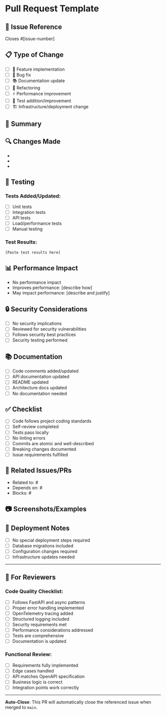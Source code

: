 # Pull Request Template

## 🎯 Issue Reference
Closes #[issue-number]

## 📋 Type of Change
<!-- Mark the relevant option with an "x" -->
- [ ] 🚀 Feature implementation
- [ ] 🐛 Bug fix
- [ ] 📚 Documentation update
- [ ] 🔧 Refactoring
- [ ] ⚡ Performance improvement
- [ ] 🧪 Test addition/improvement
- [ ] 🏗️ Infrastructure/deployment change

## 📝 Summary
<!-- Provide a clear, concise summary of the changes -->

## 🔍 Changes Made
<!-- List the specific changes made in this PR -->
- 
- 
- 

## 🧪 Testing
<!-- Describe the testing performed -->
### Tests Added/Updated:
- [ ] Unit tests
- [ ] Integration tests
- [ ] API tests
- [ ] Load/performance tests
- [ ] Manual testing

### Test Results:
<!-- Include test output or link to test results -->
```
[Paste test results here]
```

## 📊 Performance Impact
<!-- If applicable, describe any performance implications -->
- No performance impact
- Improves performance: [describe how]
- May impact performance: [describe and justify]

## 🔒 Security Considerations
<!-- Address any security implications -->
- [ ] No security implications
- [ ] Reviewed for security vulnerabilities
- [ ] Follows security best practices
- [ ] Security testing performed

## 📚 Documentation
<!-- Documentation updates made -->
- [ ] Code comments added/updated
- [ ] API documentation updated
- [ ] README updated
- [ ] Architecture docs updated
- [ ] No documentation needed

## ✅ Checklist
<!-- Verify all items before submitting -->
- [ ] Code follows project coding standards
- [ ] Self-review completed
- [ ] Tests pass locally
- [ ] No linting errors
- [ ] Commits are atomic and well-described
- [ ] Breaking changes documented
- [ ] Issue requirements fulfilled

## 🔗 Related Issues/PRs
<!-- Link any related issues or PRs -->
- Related to: #
- Depends on: #
- Blocks: #

## 📷 Screenshots/Examples
<!-- If applicable, add screenshots or code examples -->

## 🚀 Deployment Notes
<!-- Any special deployment considerations -->
- [ ] No special deployment steps required
- [ ] Database migrations included
- [ ] Configuration changes required
- [ ] Infrastructure updates needed

---

## 🤖 For Reviewers

### Code Quality Checklist:
- [ ] Follows FastAPI and async patterns
- [ ] Proper error handling implemented
- [ ] OpenTelemetry tracing added
- [ ] Structured logging included
- [ ] Security requirements met
- [ ] Performance considerations addressed
- [ ] Tests are comprehensive
- [ ] Documentation is updated

### Functional Review:
- [ ] Requirements fully implemented
- [ ] Edge cases handled
- [ ] API matches OpenAPI specification
- [ ] Business logic is correct
- [ ] Integration points work correctly

---

**Auto-Close**: This PR will automatically close the referenced issue when merged to `main`.